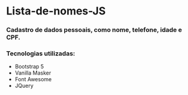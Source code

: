 # Lista-de-nomes-JS

### Cadastro de dados pessoais, como nome, telefone, idade e CPF.
### Tecnologias utilizadas:

+ Bootstrap 5
+ Vanilla Masker
+ Font Awesome
+ JQuery
